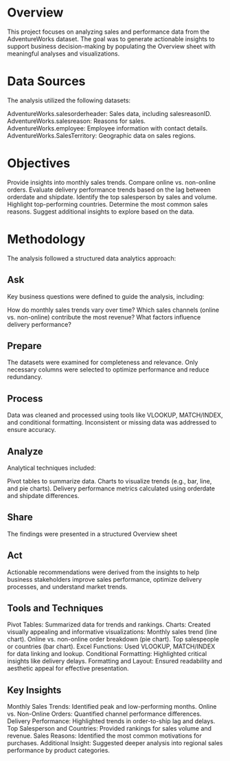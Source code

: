 # Overview
This project focuses on analyzing sales and performance data from the AdventureWorks dataset. The goal was to generate actionable insights to support business decision-making by populating the Overview sheet with meaningful analyses and visualizations.

# Data Sources
The analysis utilized the following datasets:

AdventureWorks.salesorderheader: Sales data, including salesreasonID.
AdventureWorks.salesreason: Reasons for sales.
AdventureWorks.employee: Employee information with contact details.
AdventureWorks.SalesTerritory: Geographic data on sales regions.
# Objectives
Provide insights into monthly sales trends.
Compare online vs. non-online orders.
Evaluate delivery performance trends based on the lag between orderdate and shipdate.
Identify the top salesperson by sales and volume.
Highlight top-performing countries.
Determine the most common sales reasons.
Suggest additional insights to explore based on the data.
# Methodology
The analysis followed a structured data analytics approach:

## Ask
Key business questions were defined to guide the analysis, including:

How do monthly sales trends vary over time?
Which sales channels (online vs. non-online) contribute the most revenue?
What factors influence delivery performance?
## Prepare
The datasets were examined for completeness and relevance. Only necessary columns were selected to optimize performance and reduce redundancy.

## Process
Data was cleaned and processed using tools like VLOOKUP, MATCH/INDEX, and conditional formatting. Inconsistent or missing data was addressed to ensure accuracy.

## Analyze
Analytical techniques included:

Pivot tables to summarize data.
Charts to visualize trends (e.g., bar, line, and pie charts).
Delivery performance metrics calculated using orderdate and shipdate differences.
## Share
The findings were presented in a structured Overview sheet

## Act
Actionable recommendations were derived from the insights to help business stakeholders improve sales performance, optimize delivery processes, and understand market trends.

## Tools and Techniques
Pivot Tables: Summarized data for trends and rankings.
Charts: Created visually appealing and informative visualizations:
Monthly sales trend (line chart).
Online vs. non-online order breakdown (pie chart).
Top salespeople or countries (bar chart).
Excel Functions: Used VLOOKUP, MATCH/INDEX for data linking and lookup.
Conditional Formatting: Highlighted critical insights like delivery delays.
Formatting and Layout: Ensured readability and aesthetic appeal for effective presentation.
## Key Insights
Monthly Sales Trends: Identified peak and low-performing months.
Online vs. Non-Online Orders: Quantified channel performance differences.
Delivery Performance: Highlighted trends in order-to-ship lag and delays.
Top Salesperson and Countries: Provided rankings for sales volume and revenue.
Sales Reasons: Identified the most common motivations for purchases.
Additional Insight: Suggested deeper analysis into regional sales performance by product categories.

